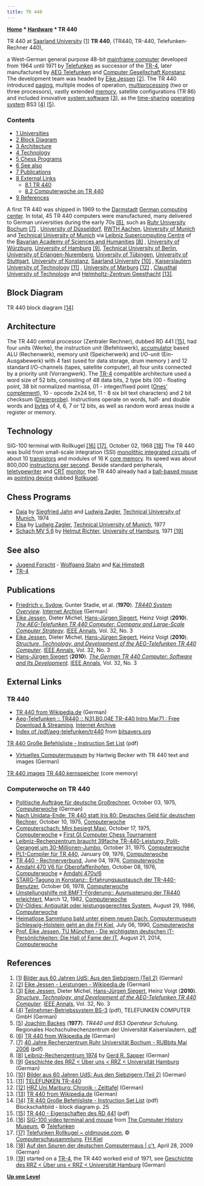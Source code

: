 ```yaml
---
title: TR 440
---
```

**[Home](Home "Home") \* [Hardware](Hardware "Hardware") \* TR 440**



 [](http://www.uni-saarland.de/info/universitaet/portraet/geschichte/bilder-aus-60-jahren-uds/70ziger2.html) TR 440 at [Saarland University](https://en.wikipedia.org/wiki/Saarland_University) <a id="cite-note-1" href="#cite-ref-1">[1]</a> 
**TR 440**, (TR440, TR-440, Telefunken-Rechner 440),  

a West-German general purpose 48-bit [mainframe computer](https://en.wikipedia.org/wiki/Mainframe_computer) developed from 1964 until 1971 by [Telefunken](https://en.wikipedia.org/wiki/Telefunken) as successor of the [TR-4](TR-4 "TR-4"), later manufactured by [AEG Telefunken](https://en.wikipedia.org/wiki/AEG) and [Computer Gesellschaft Konstanz](http://de.wikipedia.org/wiki/Computer_Gesellschaft_Konstanz). The development team was headed by [Eike Jessen](Mathematician#EJessen "Mathematician") <a id="cite-note-2" href="#cite-ref-2">[2]</a>. The TR 440 introduced [paging](https://en.wikipedia.org/wiki/Paging), multiple modes of operation, [multiprocessing](https://en.wikipedia.org/wiki/Multiprocessing) (two or three processors), vastly extended [memory](Memory "Memory"), satellite configurations (TR 86) and included innovative [system software](https://en.wikipedia.org/wiki/System_software) <a id="cite-note-3" href="#cite-ref-3">[3]</a>, as the [time-sharing](https://en.wikipedia.org/wiki/Time-sharing) [operating system](https://en.wikipedia.org/wiki/Operating_system) BS3 <a id="cite-note-4" href="#cite-ref-4">[4]</a> <a id="cite-note-5" href="#cite-ref-5">[5]</a>. 



### Contents


* [1 Universities](#universities)
* [2 Block Diagram](#block-diagram)
* [3 Architecture](#architecture)
* [4 Technology](#technology)
* [5 Chess Programs](#chess-programs)
* [6 See also](#see-also)
* [7 Publications](#publications)
* [8 External Links](#external-links)
	+ [8.1 TR 440](#tr-440)
	+ [8.2 Computerwoche on TR 440](#computerwoche-on-tr-440)
* [9 References](#references)






A first TR 440 was shipped in 1969 to the [Darmstadt](https://en.wikipedia.org/wiki/Darmstadt) [German computing center](http://de.wikipedia.org/wiki/Deutsches_Rechenzentrum). In total, 45 TR 440 computers were manufactured, many delivered to German universities during the early 70s <a id="cite-note-6" href="#cite-ref-6">[6]</a>, such as [Ruhr University Bochum](https://en.wikipedia.org/wiki/Ruhr_University_Bochum) <a id="cite-note-7" href="#cite-ref-7">[7]</a> , [University of Düsseldorf](https://en.wikipedia.org/wiki/University_of_D%C3%BCsseldorf), [RWTH Aachen](https://en.wikipedia.org/wiki/RWTH_Aachen_University), [University of Munich](https://en.wikipedia.org/wiki/Ludwig_Maximilian_University_of_Munich) and [Technical University of Munich](Technical_University_of_Munich "Technical University of Munich") via [Leibniz Supercomputing Centre](https://en.wikipedia.org/wiki/Leibniz-Rechenzentrum) of the [Bavarian Academy of Sciences and Humanities](https://en.wikipedia.org/wiki/Bavarian_Academy_of_Sciences_and_Humanities) <a id="cite-note-8" href="#cite-ref-8">[8]</a> , [University of Würzburg](https://en.wikipedia.org/wiki/University_of_W%C3%BCrzburg), [University of Hamburg](University_of_Hamburg "University of Hamburg") <a id="cite-note-9" href="#cite-ref-9">[9]</a>, [Technical University of Berlin](https://en.wikipedia.org/wiki/Technical_University_of_Berlin), [University of Erlangen-Nuremberg](https://en.wikipedia.org/wiki/University_of_Erlangen-Nuremberg), [University of Tübingen](https://en.wikipedia.org/wiki/University_of_T%C3%BCbingen), [University of Stuttgart](https://en.wikipedia.org/wiki/University_of_Stuttgart), [University of Konstanz](https://en.wikipedia.org/wiki/University_of_Konstanz), [Saarland University](https://en.wikipedia.org/wiki/Saarland_University) <a id="cite-note-10" href="#cite-ref-10">[10]</a> , [Kaiserslautern University of Technology](https://en.wikipedia.org/wiki/Kaiserslautern_University_of_Technology) <a id="cite-note-11" href="#cite-ref-11">[11]</a> , [University of Marburg](https://en.wikipedia.org/wiki/University_of_Marburg) <a id="cite-note-12" href="#cite-ref-12">[12]</a> , [Clausthal University of Technology](https://en.wikipedia.org/wiki/Clausthal_University_of_Technology) and [Helmholtz-Zentrum Geesthacht](http://de.wikipedia.org/wiki/Helmholtz-Zentrum_Geesthacht_%E2%80%93_Zentrum_f%C3%BCr_Material-_und_K%C3%BCstenforschung) <a id="cite-note-13" href="#cite-ref-13">[13]</a>.



## Block Diagram


 [](File:TR440Diagram.jpg) 
TR 440 block diagram <a id="cite-note-14" href="#cite-ref-14">[14]</a>



## Architecture


The TR 440 central processor (Zentraler Rechner), dubbed RD 441 <a id="cite-note-15" href="#cite-ref-15">[15]</a>, had four units (Werke), the instruction unit (Befehlswerk), [accumulator](https://en.wikipedia.org/wiki/Accumulator_%28computing%29) based ALU (Rechenwerk), memory unit (Speicherwerk) and I/O-unit (Ein- Ausgabewerk) with 4 fast (used for data storage, drum memory ) and 12 standard I/O-channels (tapes, satellite computer), all four units connected by a priority unit (Vorrangwerk). The [TR-4](TR-4 "TR-4") compatible architecture used a word size of 52 bits, consisting of 48 data bits, 2 type bits (00 - floating point, 38 bit normalized mantissa, 01 - integer/fixed point ([Ones' complement](https://en.wikipedia.org/wiki/Ones%27_complement)), 10 - opcode 2x24 bit, 11 - 8 six bit text characters) and 2 bit checksum ([Dreierprobe](https://en.wikipedia.org/wiki/Digit_sum)). Instructions operate on words, half- and double words and [bytes](Byte "Byte") of 4, 6, 7 or 12 bits, as well as random word areas inside a register or memory.



## Technology


 [](http://www.oldmouse.com/pics/misc/SIG-100.jpg) SIG-100 terminal with Rollkugel <a id="cite-note-16" href="#cite-ref-16">[16]</a> <a id="cite-note-17" href="#cite-ref-17">[17]</a>, October 02, 1968 <a id="cite-note-18" href="#cite-ref-18">[18]</a> 
The TR 440 was build from small-scale integration (SSI) [monolithic integrated circuits](https://en.wikipedia.org/wiki/Integrated_circuit) of about 10 [transistors](https://en.wikipedia.org/wiki/Transistors) and modules of 16 K [core memory](Memory "Memory"). Its speed was about 800,000 [instructions per second](https://en.wikipedia.org/wiki/Instructions_per_second). Beside standard peripherals, [teletypewriter](http://simple.wikipedia.org/wiki/Teletypewriter) and [CRT](https://en.wikipedia.org/wiki/Cathode_ray_tube) [monitor](https://en.wikipedia.org/wiki/Computer_monitor), the TR 440 already had a [ball-based mouse](https://en.wikipedia.org/wiki/Ball_mouse#Mechanical_mice) as [pointing device](https://en.wikipedia.org/wiki/Pointing_device) dubbed [Rollkugel](http://commons.wikimedia.org/wiki/File:Telefunken_Rollkugel_RKS_100-86.jpg). 



## Chess Programs


* [Daja](Daja "Daja") by [Siegfried Jahn](index.php?title=Siegfried_Jahn&action=edit&redlink=1 "Siegfried Jahn (page does not exist)") and [Ludwig Zagler](Ludwig_Zagler "Ludwig Zagler"), [Technical University of Munich](Technical_University_of_Munich "Technical University of Munich"), 1974
* [Elsa](Elsa "Elsa") by [Ludwig Zagler](Ludwig_Zagler "Ludwig Zagler"), [Technical University of Munich](Technical_University_of_Munich "Technical University of Munich"), 1977
* [Schach MV 5,6](Schach_MV_5,6 "Schach MV 5,6") by [Helmut Richter](Helmut_Richter "Helmut Richter"), [University of Hamburg](University_of_Hamburg "University of Hamburg"), 1971 <a id="cite-note-19" href="#cite-ref-19">[19]</a>


## See also


* [Jugend Forscht](Kai_Himstedt#Jugendforscht "Kai Himstedt") - [Wolfgang Stahn](index.php?title=Wolfgang_Stahn&action=edit&redlink=1 "Wolfgang Stahn (page does not exist)") and [Kai Himstedt](Kai_Himstedt "Kai Himstedt")
* [TR-4](TR-4 "TR-4")


## Publications


* [Friedrich v. Sydow](http://www.amazon.com/s/ref=dp_byline_sr_book_1?ie=UTF8&field-author=Friedrich+%C2%98v.%C2%9C+Sydow&search-alias=books&text=Friedrich+%C2%98v.%C2%9C+Sydow&sort=relevancerank), Gunter Stadie, et al. (**1970**). *[TR440 System Overview](https://archive.org/details/bitsavers_aegtelefunOverviewMar70_8297721)*. [Internet Archive](https://en.wikipedia.org/wiki/Internet_Archive) (German)
* [Eike Jessen](Mathematician#EJessen "Mathematician"), Dieter Michel, [Hans-Jürgen Siegert](http://genealogy.math.ndsu.nodak.edu/id.php?id=25498), Heinz Voigt (**2010**). *[The AEG-Telefunken TR 440 Computer: Company and Large-Scale Computer Strategy](http://www.computer.org/csdl/mags/an/2010/03/man2010030020-abs.html)*. [IEEE Annals](IEEE#Annals "IEEE"), Vol. 32, No. 3
* [Eike Jessen](Mathematician#EJessen "Mathematician"), Dieter Michel, [Hans-Jürgen Siegert](http://genealogy.math.ndsu.nodak.edu/id.php?id=25498), Heinz Voigt (**2010**). *[Structure, Technology, and Development of the AEG-Telefunken TR 440 Computer](http://www.computer.org/csdl/mags/an/2010/03/man2010030030-abs.html)*. [IEEE Annals](IEEE#Annals "IEEE"), Vol. 32, No. 3
* [Hans-Jürgen Siegert](http://genealogy.math.ndsu.nodak.edu/id.php?id=25498) (**2010**). *[The German TR 440 Computer: Software and Its Development](http://ieeexplore.ieee.org/search/searchresult.jsp?searchWithin=p_Authors:.QT.Siegert,%20H.-J..QT.&searchWithin=p_Author_Ids:38112157700&newsearch=true)*. [IEEE Annals](IEEE#Annals "IEEE"), Vol. 32, No. 3


## External Links


### TR 440


* [TR 440 from Wikipedia.de](http://de.wikipedia.org/wiki/TR_440) (German)
* [Aeg-Telefunken :: TR440 :: N31.B0.04E TR-440 Intro Mar71 : Free Download & Streaming](https://archive.org/details/bitsavers_aegtelefunR440IntroMar71_1528157), [Internet Archive](https://en.wikipedia.org/wiki/Internet_Archive)
* [Index of /pdf/aeg-telefunken/tr440](http://bitsavers.informatik.uni-stuttgart.de/pdf/aeg-telefunken/tr440/) from [bitsavers.org](http://bitsavers.informatik.uni-stuttgart.de/)


 [TR 440 Große Befehlsliste - Instruction Set List](http://bitsavers.informatik.uni-stuttgart.de/pdf/aeg-telefunken/tr440/RD441_InstructionSet_Oct70.pdf) (pdf)
 * [Virtuelles Computermuseum](http://www.hardiweb.de/compmuseum/seite1_computermuseum.htm) by Hartwig Becker with TR 440 text and images (German) 


 [TR 440 images](http://www.hardiweb.de/compmuseum/seite02-tr440/index.html) 
 [TR 440 kernspeicher](http://www.hardiweb.de/compmuseum/seite05-kernspeicher/index.html) (core memory)
### Computerwoche on TR 440


* [Politische Aufträge für deutsche Großrechner](http://www.computerwoche.de/a/politische-auftraege-fuer-deutsche-grossrechner,1205030), October 03, 1975, [Computerwoche](Computerworld#Woche "Computerworld") (German)
* [Nach Unidata-Ende: TR 440 statt Iris 80: Deutsches Geld für deutschen Rechner](http://www.computerwoche.de/a/deutsches-geld-fuer-deutschen-rechner,1205108), October 10, 1975, [Computerwoche](Computerworld#Woche "Computerworld")
* [Computerschach: Mini besiegt Maxi](http://www.computerwoche.de/a/computerschach-mini-besiegt-maxi,1205115), October 17, 1975, [Computerwoche](Computerworld#Woche "Computerworld") » [First GI Computer Chess Tournament](First_GI_Computer_Chess_Tournament "First GI Computer Chess Tournament")
* [Leibniz-Rechenzentrum braucht 39fache TR-440-Leistung: Polit-Gerangel um 30-Millionen-Jumbo](http://www.computerwoche.de/a/polit-gerangel-um-30-millionen-jumbo,1205227), October 31, 1975, [Computerwoche](Computerworld#Woche "Computerworld")
* [PL1-Compiler für TR 440](http://www.computerwoche.de/a/pl1-compiler-fuer-tr-440,1200431), January 09, 1976, [Computerwoche](Computerworld#Woche "Computerworld")
* [TR 440 - Rechnerverbund](http://www.computerwoche.de/a/tr-440-rechnerverbund,1201566), June 04, 1976, [Computerwoche](Computerworld#Woche "Computerworld")
* [Amdahl 470 V6 für Oberpfaffenhofen](http://www.computerwoche.de/a/amdahl-470-v6-fuer-oberpfaffenhofen,1202434), October 08, 1976, [Computerwoche](Computerworld#Woche "Computerworld") » [Amdahl 470v/6](Amdahl_470 "Amdahl 470")
* [STARG-Tagung in Konstanz:: Erfahrungsaustausch der TR-440-Benutzer](http://www.computerwoche.de/a/erfahrungsaustausch-der-tr-440-benutzer,1197132), October 06, 1978, [Computerwoche](Computerworld#Woche "Computerworld")
* [Umstellungshilfe mit BMFT-Förderung:: Ausmusterung der TR440 erleichtert](http://www.computerwoche.de/a/ausmusterung-der-tr440-erleichtert,1182160), March 12, 1982, [Computerwoche](Computerworld#Woche "Computerworld")
* [DV-OIdies: Antiquität oder leistungsgerechtes System](http://www.computerwoche.de/a/dv-oidies-antiquitaet-oder-leistungsgerechtes-system,1165740), August 29, 1986, [Computerwoche](Computerworld#Woche "Computerworld")
* [Heimatlose Sammlung bald unter einem neuen Dach: Computermuseum Schleswig-Holstein geht an die FH Kiel](http://www.computerwoche.de/a/computermuseum-schleswig-holstein-geht-an-die-fh-kiel,1146606), July 06, 1990, [Computerwoche](Computerworld#Woche "Computerworld")
* [Prof. Eike Jessen, TU München - Die wichtigsten deutschen IT-Persönlichkeiten: Die Hall of Fame der IT](http://www.computerwoche.de/a/die-hall-of-fame-der-it,3063396,17), August 21, 2014, [Computerwoche](Computerworld#Woche "Computerworld")


## References


1. <a id="cite-ref-1" href="#cite-note-1">[1]</a> [Bilder aus 60 Jahren UdS: Aus den Siebzigern (Teil 2)](http://www.uni-saarland.de/info/universitaet/portraet/geschichte/bilder-aus-60-jahren-uds/70ziger2.html) (German)
2. <a id="cite-ref-2" href="#cite-note-2">[2]</a> [Eike Jessen - Leistungen - Wikipedia.de](http://de.wikipedia.org/wiki/Eike_Jessen#Leistungen) (German)
3. <a id="cite-ref-3" href="#cite-note-3">[3]</a> [Eike Jessen](Mathematician#EJessen "Mathematician"), Dieter Michel, [Hans-Jürgen Siegert](http://genealogy.math.ndsu.nodak.edu/id.php?id=25498), Heinz Voigt (**2010**). *[Structure, Technology, and Development of the AEG-Telefunken TR 440 Computer](http://www.computer.org/csdl/mags/an/2010/03/man2010030030-abs.html)*. [IEEE Annals](IEEE#Annals "IEEE"), Vol. 32, No. 3
4. <a id="cite-ref-4" href="#cite-note-4">[4]</a> [Teilnehmer-Betriebssystem BS-3](http://www.online.uni-marburg.de/hrz/chronik/quellen/cgk-bs3-1975.pdf) (pdf), TELEFUNKEN COMPUTER GmbH (German)
5. <a id="cite-ref-5" href="#cite-note-5">[5]</a> [Joachim Backes](http://www-user.rhrk.uni-kl.de/~backes/) (**1977**). *TR440­ und BS3­ Operateur­ Schulung*. Regionales Hochschulrechenzentrum der Universität Kaiserslautern, [pdf](http://www-user.rhrk.uni-kl.de/~backes/PDF/TR440-Operateur-Schulung-1977.pdf)
6. <a id="cite-ref-6" href="#cite-note-6">[6]</a>  [TR 440 from Wikipedia.de](http://de.wikipedia.org/wiki/TR_440) (German)
7. <a id="cite-ref-7" href="#cite-note-7">[7]</a> [40 Jahre Rechenzentrum Ruhr Universität Bochum - RUBbits Mai 2006](http://www.rz.ruhr-uni-bochum.de/imperia/md/content/rechenzentrum/pdfs/rubbits/rubbits17.pdf) (pdf)
8. <a id="cite-ref-8" href="#cite-note-8">[8]</a> [Leibniz-Rechenzentrum 1974](http://www.qslnet.de/member/dj4kw/lrz.htm) by [Gerd R. Sapper](http://www.qslnet.de/member/dj4kw/index.htm) (German)
9. <a id="cite-ref-9" href="#cite-note-9">[9]</a> [Geschichte des RRZ < Über uns < RRZ < Universität Hamburg](http://www.rrz.uni-hamburg.de/de/ueber-uns/geschichte-des-rrz.html) (German)
10. <a id="cite-ref-10" href="#cite-note-10">[10]</a> [Bilder aus 60 Jahren UdS: Aus den Siebzigern (Teil 2)](http://www.uni-saarland.de/info/universitaet/portraet/geschichte/bilder-aus-60-jahren-uds/70ziger2.html) (German)
11. <a id="cite-ref-11" href="#cite-note-11">[11]</a> [TELEFUNKEN TR-440](http://www.vaxman.de/historic_computers/telefunken/tr440/tr440.html)
12. <a id="cite-ref-12" href="#cite-note-12">[12]</a> [HRZ Uni Marburg: Chronik - Zeittafel](http://www.online.uni-marburg.de/hrz/chronik/zeittafel.html) (German)
13. <a id="cite-ref-13" href="#cite-note-13">[13]</a> [TR 440 from Wikipedia.de](http://de.wikipedia.org/wiki/TR_440) (German)
14. <a id="cite-ref-14" href="#cite-note-14">[14]</a> [TR 440 Große Befehlsliste - Instruction Set List](http://bitsavers.informatik.uni-stuttgart.de/pdf/aeg-telefunken/tr440/RD441_InstructionSet_Oct70.pdf) (pdf) Blockschaltbild - block diagram p. 25
15. <a id="cite-ref-15" href="#cite-note-15">[15]</a> [TR 440 - Eigenschaften des RD 441](http://bitsavers.informatik.uni-stuttgart.de/pdf/aeg-telefunken/tr440/RD441_CPU_Descr_Apr70.pdf) (pdf)
16. <a id="cite-ref-16" href="#cite-note-16">[16]</a> [SIG-100 video terminal and mouse](http://www.computerhistory.org/revolution/input-output/14/346/1874) from [The Computer History Museum](The_Computer_History_Museum "The Computer History Museum"), © [Telefunken](https://en.wikipedia.org/wiki/Telefunken)
17. <a id="cite-ref-17" href="#cite-note-17">[17]</a> [Telefunken Rollkugel ~ oldmouse.com](http://www.oldmouse.com/mouse/misc/telefunken.shtml), © [Computerschausammlung](https://www.fh-kiel.de/index.php?id=5531), [FH Kiel](http://de.wikipedia.org/wiki/Fachhochschule_Kiel)
18. <a id="cite-ref-18" href="#cite-note-18">[18]</a> [Auf den Spuren der deutschen Computermaus | c't](http://www.heise.de/ct/meldung/Auf-den-Spuren-der-deutschen-Computermaus-216255.html), April 28, 2009 (German)
19. <a id="cite-ref-19" href="#cite-note-19">[19]</a> started on a [TR-4](TR-4 "TR-4"), the TR 440 worked end of 1971, see [Geschichte des RRZ < Über uns < RRZ < Universität Hamburg](http://www.rrz.uni-hamburg.de/de/ueber-uns/geschichte-des-rrz.html) (German)

**[Up one Level](Hardware "Hardware")**







 
